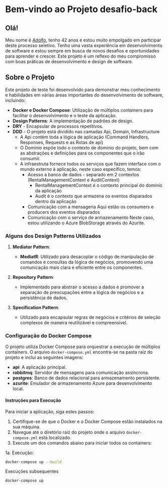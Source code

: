 # Bem-vindo ao Projeto desafio-back

## Olá!

Meu nome é [Adolfo](https://www.linkedin.com/in/adolfo-sales-pacheco), tenho 42 anos e estou muito empolgado em participar deste processo seletivo. Tenho uma vasta experiência em desenvolvimento de software e estou sempre em busca de novos desafios e oportunidades para aprender e crescer. Este projeto é um reflexo do meu compromisso com boas práticas de desenvolvimento e design de software.



## Sobre o Projeto

Este projeto de teste foi desenvolvido para demonstrar meu conhecimento e habilidades em várias áreas importantes do desenvolvimento de software, incluindo:

- **Docker e Docker Compose**: Utilização de múltiplos containers para facilitar o desenvolvimento e o teste da aplicação.
- **Design Patterns**: A implementação de padrões de design.
- **DRY** - Encapsular de processos repetitivos.
- **DDD** - O projeto está dividido nas camadas Api, Domain, Infrastructure
	- A Api contém toda a lógica de aplicação (Command Handlers, Responses, Requests e as Rotas de api)
	- O Domínio expõe todo o contexto de domínio do projeto, bem com as abstrações e definições para os componentes que o irâo consumir.
	- A infraestruta fornece todos os serviços que fazem interface com o mundo externo à aplicação, neste caso específico, temos:
		* Acesso a banco de dados - separado em 2 contextos (RentalManagementContext e AuditContext)
			- RentalManagementContext é o contexto principal do domínio da aplicação
			- Audit é o contexto que armazena os eventos disparados dentro da aplicação
		* Comunicação com a mensageria
			Aqui estão os consumers e producers dos eventos disparados
		* Comunicação com o serviço de armazenamento
			Neste caso, estou utilizando o Azure BlobStorage através do Azurite.

### Alguns dos Design Patterns Utilizados

1. **Mediator Pattern**:
   - **MediatR**: Utilizado para desacoplar o código de manipulação de comandos e consultas da lógica de negócios, promovendo uma comunicação mais clara e eficiente entre os componentes.

2. **Repository Pattern**:
   - Implementado para abstrair o acesso a dados e promover a separação de preocupações entre a lógica de negócios e a persistência de dados.

3. **Specification Pattern**:
   - Utilizado para encapsular regras de negócios e critérios de seleção complexos de maneira reutilizável e compreensível.

### Configuração do Docker Compose

O projeto utiliza Docker Compose para orquestrar a execução de múltiplos containers. 
O arquivo `docker-compose.yml` encontra-se na pasta raiz do projeto e inclui as seguintes imagens:

- **api**: A aplicação principal.
- **rabbitmq**: Servidor de mensagens para comunicação assíncrona.
- **postgres**: Banco de dados relacional para armazenamento persistente.
- **azurite**: Emulador de armazenamento Azure para desenvolvimento local.

#### Instruções para Execução

Para iniciar a aplicação, siga estes passos:

1. Certifique-se de que o Docker e o Docker Compose estão instalados na sua máquina.
2. Navegue até o diretório raiz do projeto onde o arquivo `docker-compose.yml` está localizado.
3. Execute um dos comandos abaixo para iniciar todos os containers:

1a. Execução:	
   ```bash
   docker-compose up --build
   ```
Execuçôes subsequentes
   ```bash
   docker-compose up
   ```
